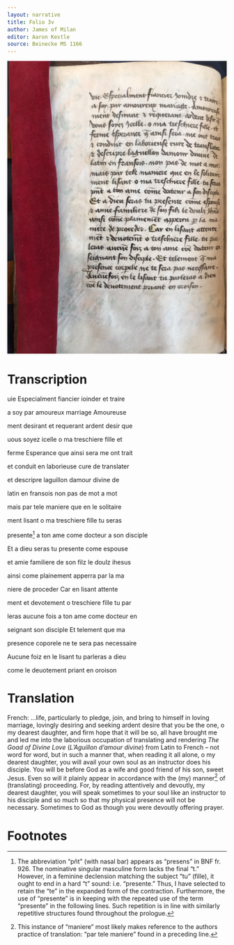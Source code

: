 ```yaml
---
layout: narrative
title: Folio 3v
author: James of Milan
editor: Aaron Kestle
source: Beinecke MS 1166
---
```


![Beinecke MS 1166 Folio 3V](https://raw.githubusercontent.com/oldfrenchtexts/L-aiguillon-d-amour-divine/master/assets/3V.jpg)

# Transcription

uie Especialment fiancier ioinder et traire

a soy par amoureux marriage Amoureuse

ment desirant et requerant ardent desir que

uous soyez icelle o ma treschiere fille et

ferme Esperance que ainsi sera me ont trait

et conduit en laborieuse cure de translater

et descripre laguillon damour divine de

latin en fransois non pas de mot a mot

mais par tele maniere que en le solitaire

ment lisant o ma treschiere fille tu seras

presente[^1] a ton ame come docteur a son disciple

Et a dieu seras tu presente come espouse

et amie familiere de son filz le doulz ihesus

ainsi come plainement apperra par la ma

niere de proceder Car en lisant attente

ment et devotement o treschiere fille tu par

leras aucune fois a ton ame come docteur en

seignant son disciple Et telement que ma

presence coporele ne te sera pas necessaire

Aucune foiz en le lisant tu parleras a dieu

come le deuotement priant en oroison

# Translation

French: ...life, particularly to pledge, join, and bring to himself in loving marriage, lovingly desiring and seeking ardent desire that you be the one, o my dearest daughter, and firm hope that it will be so, all have brought me and led me into the laborious occupation of translating and rendering *The Goad of Divine Love* (*L’Aguillon d’amour divine*) from Latin to French – not word for word, but in such a manner that, when reading it all alone, o my dearest daughter, you will avail your own soul as an instructor does his disciple. You will be before God as a wife and good friend of his son, sweet Jesus. Even so will it plainly appear in accordance with the (my) manner[^2] of (translating) proceeding. For, by reading attentively and devoutly, my dearest daughter, you will speak sometimes to your soul like an instructor to his disciple and so much so that my physical presence will not be necessary. Sometimes to God as though you were devoutly offering prayer.

# Footnotes

[^1]: The abbreviation “pñt” (with nasal bar) appears as “presens” in BNF fr. 926. The nominative singular masculine form lacks the final “t.” However, in a feminine declension matching the subject “tu” (fille), it ought to end in a hard “t” sound: i.e. “presente.” Thus, I have selected to retain the “te” in the expanded form of the contraction. Furthermore, the use of “presente” is in keeping with the repeated use of the term “presente” in the following lines. Such repetition is in line with similarly repetitive structures found throughout the prologue.

[^2]: This instance of “maniere” most likely makes reference to the authors practice of translation: “par tele maniere” found in a preceding line.
